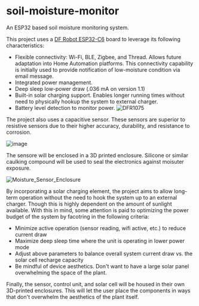# soil-moisture-monitor
An ESP32 based soil moisture monitoring system.

This project uses a [DF Robot ESP32-C6](https://wiki.dfrobot.com/SKU_DFR1075_FireBeetle_2_Board_ESP32_C6) board to leverage its following characteristics:
* Flexible connectivity:  Wi-Fi, BLE, Zigbee, and Thread. Allows future adaptation into Home Automation platforms. This connectivity capability is initially used to provide notification of low-moisture condition via email message. 
* Integrated power management.
* Deep sleep low-power draw (.036 mA on version 1.1)
* Built-in solar charging support. Enables longer running times without need to physically hookup the system to external charger.
* Battery level detection to monitor power.
![DFR1075](https://dfimg.dfrobot.com/store/cache3/data/DFR1075/DFR1075.jpg)

The project also uses a capacitive sensor. These sensors are superior to resistive sensors due to their higher accuracy, durability, and resistance to corrosion.

![image](https://github.com/user-attachments/assets/11637db9-9b52-4329-9a7a-9b18123aeb44)

The sensore will be enclosed in a 3D printed enclosure. Silicone or similar caulking compound will be used to seal the electronics against moisuter exposure.

![Moisture_Sensor_Enclosure](https://github.com/user-attachments/assets/284566f6-ae20-4117-8df7-e9bd3f5fa455)


By incorporating a solar charging element, the project aims to allow long-term operation without the need to hook the system up to an external charger. Though this is highly dependent on the amount of sunlight available. With this in mind, some attention is paid to optimizing the power budget of the system by facotring in the following criteria:
* Minimize active operation (sensor reading, wifi active, etc.) to reduce current draw
* Maximize deep sleep time where the unit is operating in lower power mode
* Adjust above parameters to balance overall system current draw vs. the solar cell recharge capacity
* Be mindful of device aesthetics. Don't want to have a large solar panel overwhelming the space of the plant.

Finally, the sensor, control unit, and solar cell will be housed in their own 3D-printed enclosures. This will let the user place the components in ways that don't overwhelm the aesthetics of the plant itself. 








 
